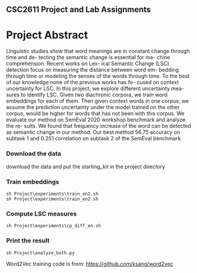 ## CSC2611 Project and Lab Assignments



# Project Abstract
Linguistic studies show that word meanings
are in constant change through time and de-
tecting the semantic change is essential for ma-
chine comprehension. Recent works on Lex-
ical Semantic Change (LSC) detection focus
on measuring the distance between word em-
bedding through time or modeling the senses
of the words through time. To the best of our
knowledge none of the previous works has fo-
cused on context uncertainty for LSC. In this
project, we explore different uncertainty mea-
sures to identify LSC. Given two diachronic
corpora, we train word embeddings for each of
them. Then given context words in one corpus,
we assume the prediction uncertainty under the
model trained on the other corpus, would be
higher for words that has not been with this
corpus. We evaluate our method on SemEval
2020 workshop benchmark and analyze the re-
sults. We found that frequency increase of the
word can be detected as semantic change in
our method. Our best method 56.75 accuracy
on subtask 1 and 0.251 correlation on subtask
2 of the SemEval benchmark.



### Download the data
download the data and put the starting_kit in the project directory

### Train embeddings

```
sh Project\experiments\train_en1.sh
sh Project\experiments\train_en2.sh
```

### Compute LSC measures
```
sh Project\experiments\cp_diff_en.sh
```

### Print the result
```
sh Project\analyze_both.py
```

Word2Vec training code is from: https://github.com/ksang/word2vec
